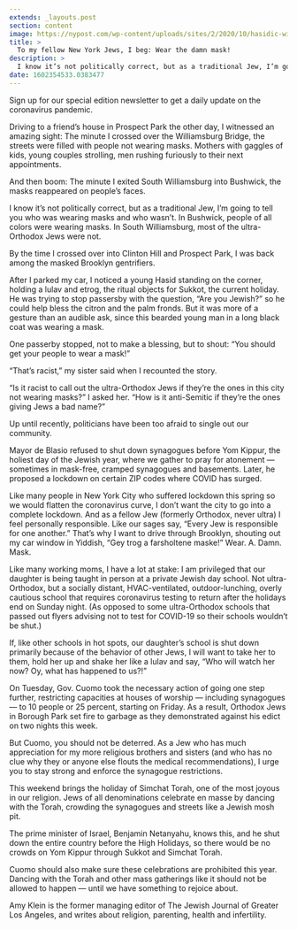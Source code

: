 ```yaml
--- 
extends: _layouts.post 
section: content 
image: https://nypost.com/wp-content/uploads/sites/2/2020/10/hasidic-williamsburg-brooklyn.jpg?quality=90&strip=all&w=1200 
title: > 
  To my fellow New York Jews, I beg: Wear the damn mask! 
description: > 
  I know it’s not politically correct, but as a traditional Jew, I’m going to tell you who was wearing masks and who wasn’t.In Bushwick, people of all colors were wearing masks.In South Williamsburg, most of the ultra-Orthodox Jews were not.“Is it racist to call out the ultra-Orthodox Jews if they’re the ones in this city not wearing masks?” I asked her.Jews of all denominations celebrate en masse by dancing with the Torah, crowding the synagogues and streets like a Jewish mosh pit. 
date: 1602354533.0383477 
--- 
```

Sign up for our special edition newsletter to get a daily update on the coronavirus pandemic.

Driving to a friend’s house in Prospect Park the other day, I witnessed an amazing sight: The minute I crossed over the Williamsburg Bridge, the streets were filled with people not wearing masks. Mothers with gaggles of kids, young couples strolling, men rushing furiously to their next appointments.

And then boom: The minute I exited South Williamsburg into Bushwick, the masks reappeared on people’s faces.

I know it’s not politically correct, but as a traditional Jew, I’m going to tell you who was wearing masks and who wasn’t. In Bushwick, people of all colors were wearing masks. In South Williamsburg, most of the ultra-Orthodox Jews were not.

By the time I crossed over into Clinton Hill and Prospect Park, I was back among the masked Brooklyn gentrifiers.

After I parked my car, I noticed a young Hasid standing on the corner, holding a lulav and etrog, the ritual objects for Sukkot, the current holiday. He was trying to stop passersby with the question, “Are you Jewish?” so he could help bless the citron and the palm fronds. But it was more of a gesture than an audible ask, since this bearded young man in a long black coat was wearing a mask.

One passerby stopped, not to make a blessing, but to shout: “You should get your people to wear a mask!”

“That’s racist,” my sister said when I recounted the story.

“Is it racist to call out the ultra-Orthodox Jews if they’re the ones in this city not wearing masks?” I asked her. “How is it anti-Semitic if they’re the ones giving Jews a bad name?”

Up until recently, politicians have been too afraid to single out our community.

Mayor de Blasio refused to shut down synagogues before Yom Kippur, the holiest day of the Jewish year, where we gather to pray for atonement — sometimes in mask-free, cramped synagogues and basements. Later, he proposed a lockdown on certain ZIP codes where COVID has surged.

Like many people in New York City who suffered lockdown this spring so we would flatten the coronavirus curve, I don’t want the city to go into a complete lockdown. And as a fellow Jew (formerly Orthodox, never ultra) I feel personally responsible. Like our sages say, “Every Jew is responsible for one another.” That’s why I want to drive through Brooklyn, shouting out my car window in Yiddish, “Gey trog a farsholtene maske!” Wear. A. Damn. Mask.

Like many working moms, I have a lot at stake: I am privileged that our daughter is being taught in person at a private Jewish day school. Not ultra-Orthodox, but a socially distant, HVAC-ventilated, outdoor-lunching, overly cautious school that requires coronavirus testing to return after the holidays end on Sunday night. (As opposed to some ultra-Orthodox schools that passed out flyers advising not to test for COVID-19 so their schools wouldn’t be shut.)

If, like other schools in hot spots, our daughter’s school is shut down primarily because of the behavior of other Jews, I will want to take her to them, hold her up and shake her like a lulav and say, “Who will watch her now? Oy, what has happened to us?!”

On Tuesday, Gov. Cuomo took the necessary action of going one step further, restricting capacities at houses of worship — including synagogues — to 10 people or 25 percent, starting on Friday. As a result, Orthodox Jews in Borough Park set fire to garbage as they demonstrated against his edict on two nights this week.

But Cuomo, you should not be deterred. As a Jew who has much appreciation for my more religious brothers and sisters (and who has no clue why they or anyone else flouts the medical recommendations), I urge you to stay strong and enforce the synagogue restrictions.

This weekend brings the holiday of Simchat Torah, one of the most joyous in our religion. Jews of all denominations celebrate en masse by dancing with the Torah, crowding the synagogues and streets like a Jewish mosh pit.

The prime minister of Israel, Benjamin Netanyahu, knows this, and he shut down the entire country before the High Holidays, so there would be no crowds on Yom Kippur through Sukkot and Simchat Torah.

Cuomo should also make sure these celebrations are prohibited this year. Dancing with the Torah and other mass gatherings like it should not be allowed to happen — until we have something to rejoice about.

Amy Klein is the former managing editor of The Jewish Journal of Greater Los Angeles, and writes about religion, parenting, health and infertility.